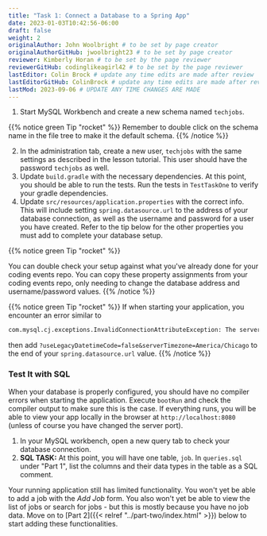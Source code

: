 ```yaml
---
title: "Task 1: Connect a Database to a Spring App"
date: 2023-01-03T10:42:56-06:00
draft: false
weight: 2
originalAuthor: John Woolbright # to be set by page creator
originalAuthorGitHub: jwoolbright23 # to be set by page creator
reviewer: Kimberly Horan # to be set by the page reviewer
reviewerGitHub: codinglikeagirl42 # to be set by the page reviewer
lastEditor: Colin Brock # update any time edits are made after review
lastEditorGitHub: ColinBrock # update any time edits are made after review
lastMod: 2023-09-06 # UPDATE ANY TIME CHANGES ARE MADE
---
```


1. Start MySQL Workbench and create a new schema named `techjobs`.

{{% notice green Tip "rocket" %}}
Remember to double click on the schema name in the file tree to make it the default schema.
{{% /notice %}}

2. In the administration tab, create a new user, `techjobs` with the same settings as described in the lesson tutorial. This user should have the password `techjobs` as well.
3. Update `build.gradle` with the necessary dependencies. At this point, you should be able to run the tests. Run the tests in `TestTaskOne` to verify your gradle dependencies.
4. Update `src/resources/application.properties` with the correct info. This will include setting
`spring.datasource.url` to the address of your database connection, as well as the username and password for a user you have created. Refer to the tip below for the other properties you must add to complete your database setup.

{{% notice green Tip "rocket" %}}
<!-- TODO: Update below link to the coding events repo -->
You can double check your setup against what you've already done for your coding events repo. <!-- [your coding events repo](https://education.launchcode.org/java-web-dev-curriculum/intro-orm-mapping/studio/index.html) --> You can copy these property assignments from your coding events repo, only needing to change the database address and username/password values.
{{% /notice %}}

{{% notice green Tip "rocket" %}}
If when starting your application, you encounter an error similar to

```bash
com.mysql.cj.exceptions.InvalidConnectionAttributeException: The server time zone value 'CDT' is unrecognized …
```

then add `?useLegacyDatetimeCode=false&serverTimezone=America/Chicago` to the end of your `spring.datasource.url` value.
{{% /notice %}}

### Test It with SQL

When your database is properly configured, you should have no compiler errors when starting the application. Execute `bootRun`
and check the compiler output to make sure this is the case. If everything runs, you will be able to view your app
locally in the browser at `http://localhost:8080` (unless of course you have changed the server port).

1. In your MySQL workbench, open a new query tab to check your database connection.
1. **SQL TASK:** At this point, you will have one table, `job`. In `queries.sql` under "Part 1", list the columns and their data types in the table as a SQL comment.

Your running application still has limited functionality. You won't yet be able to add a job with the *Add Job* form. You also
won't yet be able to view the list of jobs or search for jobs - but this is mostly because you have no job data. Move on to
[Part 2]({{< relref "../part-two/index.html" >}}) below to start adding these functionalities.